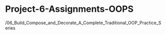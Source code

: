 # Project-6-Assignments-OOPS
/06_Build_Compose_and_Decorate_A_Complete_Traditional_OOP_Practice_Series
